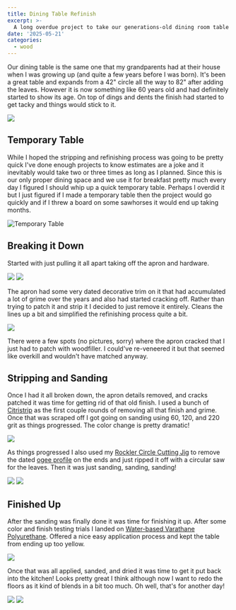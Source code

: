 ```yaml
---
title: Dining Table Refinish
excerpt: >-
  A long overdue project to take our generations-old dining room table and prepare it for decades more use.
date: '2025-05-21'
categories: 
  - wood
---
```


Our dining table is the same one that my grandparents had at their house when I was growing up (and quite a few years before I was born).  It's been a great table and expands from a 42" circle all the way to 82" after adding the leaves.  However it is now something like 60 years old and had definitely started to show its age.  On top of dings and dents the finish had started to get tacky and things would stick to it.  

![](old-finish-with-cookies.jpg)

## Temporary Table

While I hoped the stripping and refinishing process was going to be pretty quick I've done enough projects to know estimates are a joke and it inevitably would take two or three times as long as I planned.  Since this is our only proper dining space and we use it for breakfast pretty much every day I figured I should whip up a quick temporary table.  Perhaps I overdid it but I just figured if I made a temporary table then the project would go quickly and if I threw a board on some sawhorses it would end up taking months.  

![](temporary-table.jpg "Temporary Table")

## Breaking it Down

Started with just pulling it all apart taking off the apron and hardware.

![](underside-half-stripped.jpg)
![](underside-no-hardware.jpg)

The apron had some very dated decorative trim on it that had accumulated a lot of grime over the years and also had started cracking off.  Rather than trying to patch it and strip it I decided to just remove it entirely.  Cleans the lines up a bit and simplified the refinishing process quite a bit.  

![](apron-not-stripped.jpg)

There were a few spots (no pictures, sorry) where the apron cracked that I just had to patch with woodfiller.  I could've re-veneered it but that seemed like overkill and wouldn't have matched anyway.  

## Stripping and Sanding

Once I had it all broken down, the apron details removed, and cracks patched it was time for getting rid of that old finish.  I used a bunch of [Citristrip](https://citristrip.com/) as the first couple rounds of removing all that finish and grime.  Once that was scraped off I got going on sanding using 60, 120, and 220 grit as things progressed.  The color change is pretty dramatic!

![](legs-one-stripped.jpg)

As things progressed I also used my [Rockler Circle Cutting Jig](https://www.rockler.com/rockler-circle-cutting-jig) to remove the dated [ogee profile](https://en.wikipedia.org/wiki/Ogee) on the ends and just ripped it off with a circular saw for the leaves.  Then it was just sanding, sanding, sanding!

![](midway-progress.jpg)
![](sanding-complete.jpg)

## Finished Up

After the sanding was finally done it was time for finishing it up.  After some color and finish testing trials I landed on [Water-based Varathane Polyurethane](https://varathanestain.com/varathane-water-based-polyurethane/).  Offered a nice easy application process and kept the table from ending up too yellow.

![](finish-applied.jpg)

Once that was all applied, sanded, and dried it was time to get it put back into the kitchen!  Looks pretty great I think although now I want to redo the floors as it kind of blends in a bit too much.  Oh well, that's for another day!

![](finished-top-view.jpg)
![](complete-and-reinstalled.jpg)
